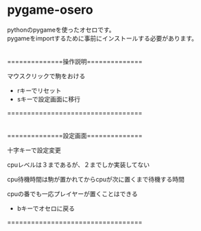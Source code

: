 # pygame-osero

pythonのpygameを使ったオセロです。  
pygameをimportするために事前にインストールする必要があります。  
<br/><br/>
==============操作説明==============

マウスクリックで駒をおける

- rキーでリセット
- sキーで設定画面に移行

==================================  
<br/><br/>
==============設定画面==============

十字キーで設定変更

cpuレベルは３まであるが、２までしか実装してない

cpu待機時間は駒が置かれてからcpuが次に置くまで待機する時間

cpuの番でも一応プレイヤーが置くことはできる

- bキーでオセロに戻る

==================================
